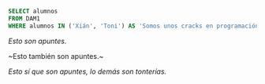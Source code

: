 ```SQL
SELECT alumnos
FROM DAM1
WHERE alumnos IN ('Xián', 'Toni') AS 'Somos unos cracks en programación.';
```
*Esto son apuntes.*

~Esto también son apuntes.~

_Esto sí que son apuntes, lo demás son tonterías._
